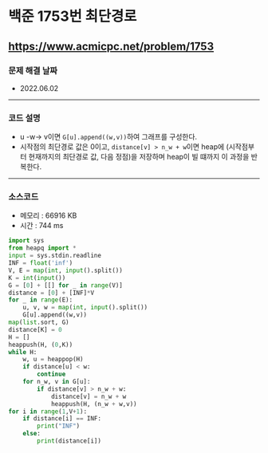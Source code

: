 # 백준 1753번 최단경로
https://www.acmicpc.net/problem/1753
---

### 문제 해결 날짜
- 2022.06.02
---

### 코드 설명
- u -w-> v이면 `G[u].append((w,v))`하여 그래프를 구성한다.
- 시작점의 최단경로 값은 0이고, `distance[v] > n_w + w`이면 heap에 (시작점부터 현재까지의 최단경로 값, 다음 정점)을 저장하며 heap이 빌 떄까지 이 과정을 반복한다.
---

### 소스코드
- 메모리 : 66916 KB
- 시간 : 744 ms
```Python
import sys
from heapq import *
input = sys.stdin.readline
INF = float('inf')
V, E = map(int, input().split())
K = int(input())
G = [0] + [[] for _ in range(V)]
distance = [0] + [INF]*V
for _ in range(E):
    u, v, w = map(int, input().split())
    G[u].append((w,v))
map(list.sort, G)
distance[K] = 0
H = []
heappush(H, (0,K))
while H:
    w, u = heappop(H)
    if distance[u] < w:
        continue
    for n_w, v in G[u]:
        if distance[v] > n_w + w:
            distance[v] = n_w + w
            heappush(H, (n_w + w,v))
for i in range(1,V+1):
    if distance[i] == INF:
        print("INF")
    else:
        print(distance[i])
```